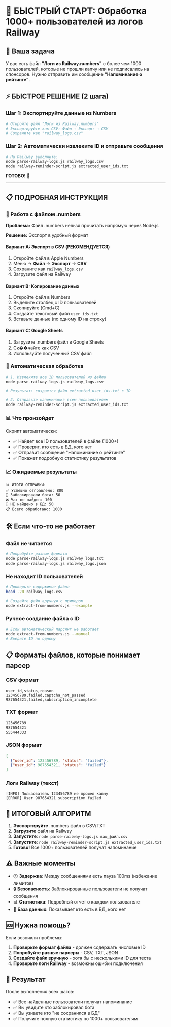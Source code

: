 # 🚀 БЫСТРЫЙ СТАРТ: Обработка 1000+ пользователей из логов Railway

## 🎯 Ваша задача
У вас есть файл **"Логи из Railway.numbers"** с более чем 1000 пользователей, которые не прошли капчу или не подписались на спонсоров. Нужно отправить им сообщение **"Напоминание о рейтинге"**.

## ⚡ БЫСТРОЕ РЕШЕНИЕ (2 шага)

### Шаг 1: Экспортируйте данные из Numbers
```bash
# Откройте файл "Логи из Railway.numbers"
# Экспортируйте как CSV: Файл → Экспорт → CSV
# Сохраните как "railway_logs.csv"
```

### Шаг 2: Автоматически извлеките ID и отправьте сообщения
```bash
# На Railway выполните:
node parse-railway-logs.js railway_logs.csv
node railway-reminder-script.js extracted_user_ids.txt
```

**ГОТОВО!** 🎉

---

## 📋 ПОДРОБНАЯ ИНСТРУКЦИЯ

### 🍎 Работа с файлом .numbers

**Проблема:** Файл .numbers нельзя прочитать напрямую через Node.js

**Решение:** Экспорт в удобный формат

#### Вариант A: Экспорт в CSV (РЕКОМЕНДУЕТСЯ)
1. Откройте файл в Apple Numbers
2. Меню → **Файл** → **Экспорт** → **CSV**
3. Сохраните как `railway_logs.csv`
4. Загрузите файл на Railway

#### Вариант B: Копирование данных
1. Откройте файл в Numbers
2. Выделите столбец с ID пользователей
3. Скопируйте (Cmd+C)
4. Создайте текстовый файл `user_ids.txt`
5. Вставьте данные (по одному ID на строку)

#### Вариант C: Google Sheets
1. Загрузите .numbers файл в Google Sheets
2. Ск��чайте как CSV
3. Используйте полученный CSV файл

### 🤖 Автоматическая обработка

```bash
# 1. Извлеките все ID пользователей из файла
node parse-railway-logs.js railway_logs.csv

# Результат: создается файл extracted_user_ids.txt с ID

# 2. Отправьте напоминания всем пользователям
node railway-reminder-script.js extracted_user_ids.txt
```

### 📊 Что произойдет

Скрипт автоматически:
- ✅ Найдет все ID пользователей в файле (1000+)
- ✅ Проверит, кто есть в БД, кого нет
- ✅ Отправит сообщение "Напоминание о рейтинге"
- ✅ Покажет подробную статистику результатов

### 📈 Ожидаемые результаты

```
📊 ИТОГИ ОТПРАВКИ:
✅ Успешно отправлено: 800
🚫 Заблокировали бота: 50  
❌ Чат не найден: 100
👻 НЕ найдено в БД: 50
📋 Всего обработано: 1000
```

## 🛠️ Если что-то не работает

### Файл не читается
```bash
# Попробуйте разные форматы
node parse-railway-logs.js railway_logs.txt
node parse-railway-logs.js railway_logs.json
```

### Не находит ID пользователей
```bash
# Проверьте содержимое файла
head -20 railway_logs.csv

# Создайте файл вручную с примером
node extract-from-numbers.js --example
```

### Ручное создание файла с ID
```bash
# Если автоматический парсинг не работает
node extract-from-numbers.js --manual
# Введите ID по одному
```

## 📋 Форматы файлов, которые понимает парсер

### CSV формат
```csv
user_id,status,reason
123456789,failed,captcha_not_passed
987654321,failed,subscription_incomplete
```

### TXT формат
```txt
123456789
987654321
555444333
```

### JSON формат  
```json
[
  {"user_id": 123456789, "status": "failed"},
  {"user_id": 987654321, "status": "failed"}
]
```

### Логи Railway (текст)
```
[INFO] Пользователь 123456789 не прошел капчу
[ERROR] User 987654321 subscription failed
```

## 🎯 ИТОГОВЫЙ АЛГОРИТМ

1. **Экспортируйте** .numbers файл в CSV/TXT
2. **Загрузите** файл на Railway  
3. **Запустите**: `node parse-railway-logs.js ваш_файл.csv`
4. **Запустите**: `node railway-reminder-script.js extracted_user_ids.txt`
5. **Готово!** Все 1000+ пользователей получат напоминание

## ⚠️ Важные моменты

- 🕐 **Задержка**: Между сообщениями есть пауза 100ms (избежание лимитов)
- 🔒 **Безопасность**: Заблокированные пользователи не получат сообщения
- 📊 **Статистика**: Подробный отчет о каждом пользователе
- 💾 **База данных**: Показывает кто есть в БД, кого нет

## 🆘 Нужна помощь?

Если возникли проблемы:

1. **Проверьте формат файла** - должен содержать числовые ID
2. **Попробуйте разные парсеры** - CSV, TXT, JSON
3. **Создайте файл вручную** - хотя бы с несколькими ID для теста
4. **Проверьте логи Railway** - возможны ошибки подключения

## 🎉 Результат

После выполнения всех шагов:
- ✅ Все найденные пользователи получат напоминание
- ✅ Вы увидите кто заблокировал бота
- ✅ Вы узнаете кто "не сохранился в БД" 
- ✅ Получите полную статистику по 1000+ пользователям
